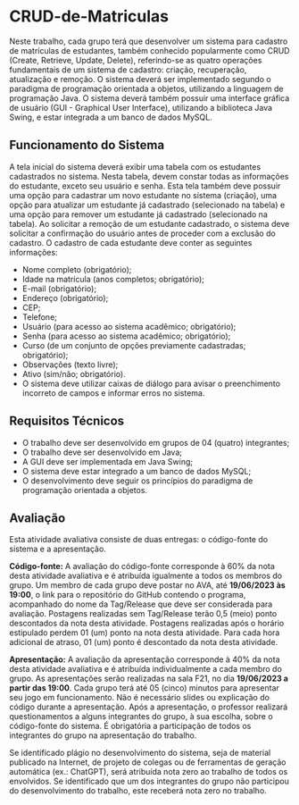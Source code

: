 # CRUD-de-Matriculas

Neste trabalho, cada grupo terá que desenvolver um sistema para cadastro de matrículas de estudantes, também conhecido popularmente como CRUD (Create, Retrieve, Update, Delete), referindo-se as quatro operações fundamentais de um sistema de cadastro: criação, recuperação, atualização e remoção. O sistema deverá ser implementado segundo o paradigma de programação orientada a objetos, utilizando a linguagem de programação Java. O sistema deverá também possuir uma interface gráfica de usuário (GUI - Graphical User Interface), utilizando a biblioteca Java Swing, e estar integrada a um banco de dados MySQL.

## Funcionamento do Sistema
A tela inicial do sistema deverá exibir uma tabela com os estudantes cadastrados no sistema. Nesta tabela, devem constar todas as informações do estudante, exceto seu usuário e senha. Esta tela também deve possuir uma opção para cadastrar um novo estudante no sistema (criação), uma opção para atualizar um estudante já cadastrado (selecionado na tabela) e uma opção para remover um estudante já cadastrado (selecionado na tabela). Ao solicitar a remoção de um estudante cadastrado, o sistema deve solicitar a confirmação do usuário antes de proceder com a exclusão do cadastro. O cadastro de cada estudante deve conter as seguintes informações:

- Nome completo (obrigatório);
- Idade na matrícula (anos completos; obrigatório);
- E-mail (obrigatório);
- Endereço (obrigatório);
- CEP;
- Telefone;
- Usuário (para acesso ao sistema acadêmico; obrigatório);
- Senha (para acesso ao sistema acadêmico; obrigatório);
- Curso (de um conjunto de opções previamente cadastradas; obrigatório);
- Observações (texto livre);
- Ativo (sim/não; obrigatório).
- O sistema deve utilizar caixas de diálogo para avisar o preenchimento incorreto de campos e informar erros no sistema.

## Requisitos Técnicos
- O trabalho deve ser desenvolvido em grupos de 04 (quatro) integrantes;
- O trabalho deve ser desenvolvido em Java;
- A GUI deve ser implementada em Java Swing;
- O sistema deve estar integrado a um banco de dados MySQL;
- O desenvolvimento deve seguir os princípios do paradigma de programação orientada a objetos.

## Avaliação
Esta atividade avaliativa consiste de duas entregas: o código-fonte do sistema e a apresentação.

**Código-fonte:** A avaliação do código-fonte corresponde à 60% da nota desta atividade avaliativa e é atribuída igualmente a todos os membros do grupo. Um membro de cada grupo deve postar no AVA, até **19/06/2023 às 19:00**, o link para o repositório do GitHub contendo o programa, acompanhado do nome da Tag/Release que deve ser considerada para avaliação. Postagens realizadas sem Tag/Release terão 0,5 (meio) ponto descontados da nota desta atividade. Postagens realizadas após o horário estipulado perdem 01 (um) ponto na nota desta atividade. Para cada hora adicional de atraso, 01 (um) ponto é descontado da nota desta atividade.

**Apresentação:** A avaliação da apresentação corresponde à 40% da nota desta atividade avaliativa e é atribuída individualmente a cada membro do grupo. As apresentações serão realizadas na sala F21, no dia **19/06/2023 a partir das 19:00**. Cada grupo terá até 05 (cinco) minutos para apresentar seu jogo em funcionamento. Não é necessário slides ou explicação do código durante a apresentação. Após a apresentação, o professor realizará questionamentos a alguns integrantes do grupo, à sua escolha, sobre o código-fonte do sistema. É obrigatória a participação de todos os integrantes do grupo na apresentação do trabalho.

Se identificado plágio no desenvolvimento do sistema, seja de material publicado na Internet, de projeto de colegas ou de ferramentas de geração automática (ex.: ChatGPT), será atribuída nota zero ao trabalho de todos os envolvidos. Se identificado que um dos integrantes do grupo não participou do desenvolvimento do trabalho, este receberá nota zero no trabalho.
